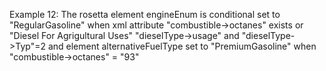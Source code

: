 Example 12:
The rosetta element engineEnum is conditional set to "RegularGasoline" when xml attribute "combustible->octanes" exists
or "Diesel For Agrigultural Uses" "dieselType->usage" and "dieselType->Typ"=2
and element alternativeFuelType set to "PremiumGasoline" when "combustible->octanes" = "93"